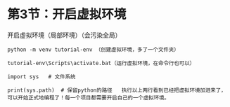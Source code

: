 # 第3节：开启虚拟环境
开启虚拟环境（局部环境）（会污染全局）
```
python -m venv tutorial-env （创建虚拟环境，多了一个文件夹）

tutorial-env\Scripts\activate.bat（运行虚拟环境，在命令行也可以）

import sys   # 文件系统

print(sys.path)  # 保留python的路径   执行以上两行看到已经把虚拟环境加进来了，可以开始正式地编程了！每一个项目都需要开启自己的一个虚拟环境。
```
